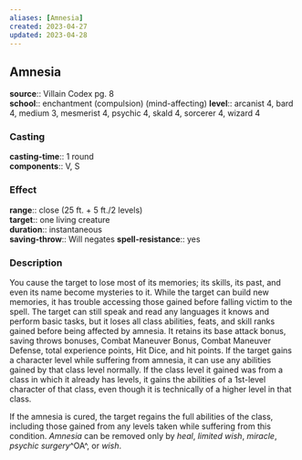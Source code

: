 ```yaml
---
aliases: [Amnesia]
created: 2023-04-27
updated: 2023-04-28
---
```


## Amnesia

**source**:: Villain Codex pg. 8  
**school**:: enchantment (compulsion) (mind-affecting)
**level**:: arcanist 4, bard 4, medium 3, mesmerist 4, psychic 4, skald 4, sorcerer 4, wizard 4

### Casting

**casting-time**:: 1 round  
**components**:: V, S

### Effect

**range**:: close (25 ft. + 5 ft./2 levels)  
**target**:: one living creature  
**duration**:: instantaneous  
**saving-throw**:: Will negates
**spell-resistance**:: yes

### Description

You cause the target to lose most of its memories; its skills, its past, and even its name become mysteries to it. While the target can build new memories, it has trouble accessing those gained before falling victim to the spell. The target can still speak and read any languages it knows and perform basic tasks, but it loses all class abilities, feats, and skill ranks gained before being affected by amnesia. It retains its base attack bonus, saving throws bonuses, Combat Maneuver Bonus, Combat Maneuver Defense, total experience points, Hit Dice, and hit points. If the target gains a character level while suffering from amnesia, it can use any abilities gained by that class level normally. If the class level it gained was from a class in which it already has levels, it gains the abilities of a 1st-level character of that class, even though it is technically of a higher level in that class.  
  
If the amnesia is cured, the target regains the full abilities of the class, including those gained from any levels taken while suffering from this condition. *Amnesia* can be removed only by *heal*, *limited wish*, *miracle*, *psychic surgery*^OA^, or *wish*.

